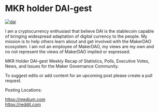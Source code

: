 # MKR holder DAI-gest

<a href="https://ibb.co/gMBT5hj"><img src="https://i.ibb.co/cc7FGVg/dai.png" alt="dai" border="0"></a>

I am a cryptocurrency enthusiast that believe DAI is the stablecoin capable of bringing widespread adaptation of digital currency to the people.  My mission is to help others learn about and get involved with the MakerDAO ecosystem.  I am not an employee of MakerDAO, my views are my own and no not represent the views of MakerDAO implied or expressed.

MKR Holder DAI-gest Weekly Recap of Statistics, Polls, Executive Votes, News, and Issues for the Maker Governance Community.

To suggest edits or add content for an upcoming post please create a pull request.

Posting Locations:

https://medium.com <br/>
https://reddit.com


